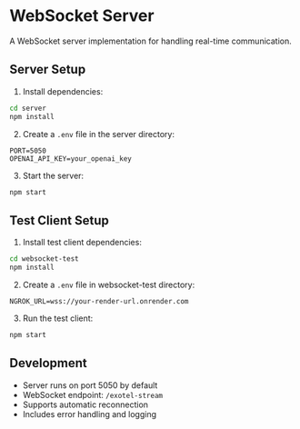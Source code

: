 # WebSocket Server

A WebSocket server implementation for handling real-time communication.

## Server Setup

1. Install dependencies:
```bash
cd server
npm install
```

2. Create a `.env` file in the server directory:
```env
PORT=5050
OPENAI_API_KEY=your_openai_key
```

3. Start the server:
```bash
npm start
```

## Test Client Setup

1. Install test client dependencies:
```bash
cd websocket-test
npm install
```

2. Create a `.env` file in websocket-test directory:
```env
NGROK_URL=wss://your-render-url.onrender.com
```

3. Run the test client:
```bash
npm start
```

## Development

- Server runs on port 5050 by default
- WebSocket endpoint: `/exotel-stream`
- Supports automatic reconnection
- Includes error handling and logging
